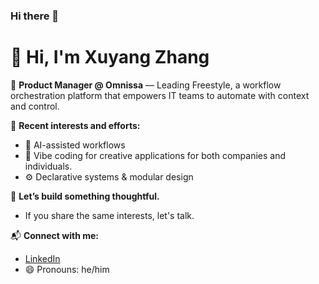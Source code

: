 ### Hi there 👋


<!-- **XuyangZhang0/XuyangZhang0** is a ✨ _special_ ✨ repository because its `README.md` (this file) appears on your GitHub profile. -->

# 👋 Hi, I'm Xuyang Zhang

🎯 **Product Manager @ Omnissa** — Leading Freestyle, a workflow orchestration platform that empowers IT teams to automate with context and control.

🧠 **Recent interests and efforts:**
- 🤖 AI-assisted workflows  
- 🧪 Vibe coding for creative applications for both companies and individuals.
- ⚙️ Declarative systems & modular design  

💬 **Let’s build something thoughtful.**
- If you share the same interests, let's talk.

📬 **Connect with me:**
- [LinkedIn](https://www.linkedin.com/in/xuyangzhang/)
- 😄 Pronouns: he/him



